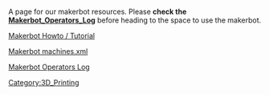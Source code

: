 A page for our makerbot resources. Please **check the
[Makerbot_Operators_Log](Makerbot_Operators_Log)** before
heading to the space to use the makerbot.

[Makerbot Howto / Tutorial](Makerbot_Howto_/_Tutorial)

[Makerbot machines.xml](Makerbot_machines.xml)

[Makerbot Operators Log](Makerbot_Operators_Log)

[Category:3D_Printing](Category:3D_Printing)
